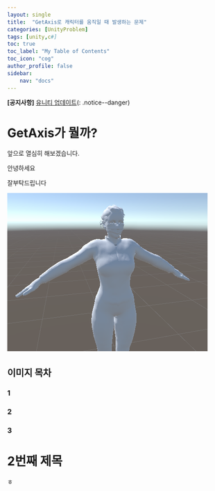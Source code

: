 ```yaml
---
layout: single
title:  "GetAxis로 캐릭터를 움직일 때 발생하는 문제"
categories: [UnityProblem]
tags: [unity,c#]
toc: true
toc_label: "My Table of Contents"
toc_icon: "cog"
author_profile: false
sidebar:
    nav: "docs"
---
```

**[공지사항]** [유니티 업데이트](https://docs.unity3d.com/kr/530/ScriptReference/Input.GetAxis.html)(: .notice--danger)
# GetAxis가 뭘까?
앞으로 열심히 해보겠습니다.

안녕하세요

잘부탁드립니다

![woman](../images/2022-11-17-first/woman-1669197353470-5.png)

## 이미지 목차

### 1

### 2

### 3

# 2번째 제목

ㅎ
